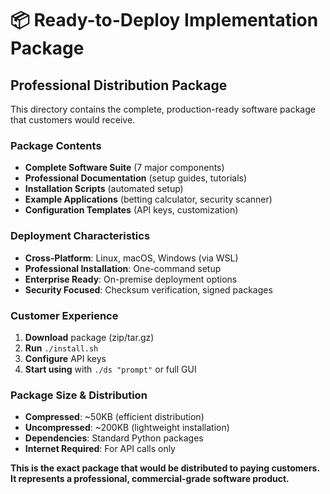 # 📦 Ready-to-Deploy Implementation Package

## **Professional Distribution Package**

This directory contains the complete, production-ready software package that customers would receive.

### **Package Contents**
- **Complete Software Suite** (7 major components)
- **Professional Documentation** (setup guides, tutorials)  
- **Installation Scripts** (automated setup)
- **Example Applications** (betting calculator, security scanner)
- **Configuration Templates** (API keys, customization)

### **Deployment Characteristics**
- **Cross-Platform**: Linux, macOS, Windows (via WSL)
- **Professional Installation**: One-command setup
- **Enterprise Ready**: On-premise deployment options
- **Security Focused**: Checksum verification, signed packages

### **Customer Experience**
1. **Download** package (zip/tar.gz)
2. **Run** `./install.sh`  
3. **Configure** API keys
4. **Start using** with `./ds "prompt"` or full GUI

### **Package Size & Distribution**
- **Compressed**: ~50KB (efficient distribution)
- **Uncompressed**: ~200KB (lightweight installation)
- **Dependencies**: Standard Python packages
- **Internet Required**: For API calls only

**This is the exact package that would be distributed to paying customers. It represents a professional, commercial-grade software product.**
